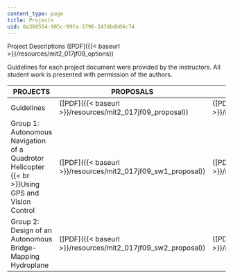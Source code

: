 ```yaml
---
content_type: page
title: Projects
uid: 0a360554-985c-99fa-3796-247dbdb86c74
---
```


Project Descriptions ([PDF]({{< baseurl >}}/resources/mit2_017jf09_options))

Guidelines for each project document were provided by the instructors. All student work is presented with permission of the authors.

| PROJECTS | PROPOSALS | MILESTONES | REPORTS |
| --- | --- | --- | --- |
| Guidelines | ([PDF]({{< baseurl >}}/resources/mit2_017jf09_proposal)) | ([PDF]({{< baseurl >}}/resources/mit2_017jf09_milestone)) | ([PDF]({{< baseurl >}}/resources/mit2_017jf09_final)) |
| Group 1: Autonomous Navigation of a Quadrotor Helicopter  {{< br >}}Using GPS and Vision Control | ([PDF]({{< baseurl >}}/resources/mit2_017jf09_sw1_proposal)) | ([PDF]({{< baseurl >}}/resources/mit2_017jf09_sw1_milstone)) | ([PDF - 2.4MB]({{< baseurl >}}/resources/mit2_017jf09_sw1_final)) |
| Group 2: Design of an Autonomous Bridge-Mapping Hydroplane | ([PDF]({{< baseurl >}}/resources/mit2_017jf09_sw2_proposal)) | ([PDF - 3.5MB]({{< baseurl >}}/resources/mit2_017jf09_sw2_milstone)) | ([PDF - 2.9MB]({{< baseurl >}}/resources/mit2_017jf09_sw2_final))